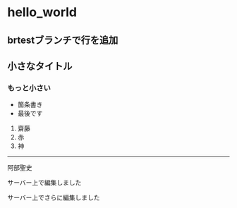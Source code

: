 # hello_world

## brtestブランチで行を追加

## 小さなタイトル

### もっと小さい

- 箇条書き
- 最後です

1. 齋藤
2. 赤
3. 神

------

阿部聖史

サーバー上で編集しました

サーバー上でさらに編集しました
